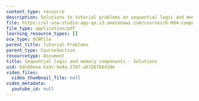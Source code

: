 ```yaml
---
content_type: resource
description: Solutions to tutorial problems on sequential logic and memory components.
file: https://ol-ocw-studio-app-qa.s3.amazonaws.com/courses/6-004-computation-structures-spring-2009/6dc66eea5a3c8e8a2787a6726fb6410e_MIT6_004s09_tutor06_sol.pdf
file_type: application/pdf
learning_resource_types: []
ocw_type: OCWFile
parent_title: Tutorial Problems
parent_type: CourseSection
resourcetype: Document
title: Sequential logic and memory components - Solutions
uid: 6dc66eea-5a3c-8e8a-2787-a6726fb6410e
video_files:
  video_thumbnail_file: null
video_metadata:
  youtube_id: null
---
```

